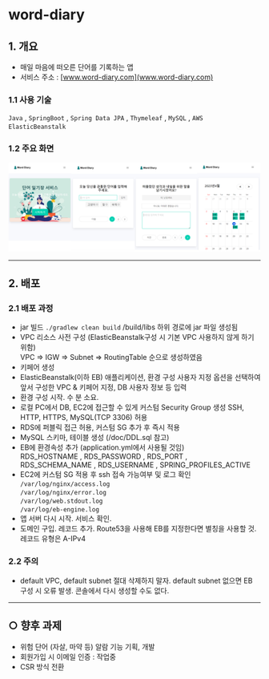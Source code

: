 # word-diary

## 1. 개요

- 매일 마음에 떠오른 단어를 기록하는 앱
- 서비스 주소 : [www.word-diary.com](www.word-diary.com)

### 1.1 사용 기술

`Java` , `SpringBoot` , `Spring Data JPA` , `Thymeleaf` ,  `MySQL` , `AWS ElasticBeanstalk`

### 1.2 주요 화면

![주요화면.png](./docs/img/주요화면2.png)

---

## 2. 배포

### 2.1 배포 과정

- jar 빌드 `./gradlew clean build` /build/libs 하위 경로에 jar 파일 생성됨
- VPC 리소스 사전 구성 (ElasticBeanstalk구성 시 기본 VPC 사용하지 않게 하기 위함)  
  VPC ⇒ IGW ⇒ Subnet ⇒ RoutingTable 순으로 생성하였음
- 키페어 생성
- ElasticBeanstalk(이하 EB) 애플리케이션, 환경 구성
  사용자 지정 옵션을 선택하여 앞서 구성한 VPC & 키페어 지정, DB 사용자 정보 등 입력
- 환경 구성 시작. 수 분 소요.
- 로컬 PC에서 DB, EC2에 접근할 수 있게 커스텀 Security Group 생성
  SSH, HTTP, HTTPS, MySQL(TCP 3306) 허용
- RDS에 퍼블릭 접근 허용, 커스텀 SG 추가 후 즉시 적용
- MySQL 스키마, 테이블 생성 (/doc/DDL.sql 참고)
- EB에 환경속성 추가 (application.yml에서 사용될 것임)  
  RDS_HOSTNAME , RDS_PASSWORD , RDS_PORT , RDS_SCHEMA_NAME , RDS_USERNAME , SPRING_PROFILES_ACTIVE
- EC2에 커스텀 SG 적용 후 ssh 접속 가능여부 및 로그 확인  
  `/var/log/nginx/access.log`  
  `/var/log/nginx/error.log`  
  `/var/log/web.stdout.log`  
  `/var/log/eb-engine.log` 
- 앱 서버 다시 시작. 서비스 확인.
- 도메인 구입. 레코드 추가. Route53을 사용해 EB를 지정한다면 별칭을 사용할 것. 레코드 유형은 A-IPv4

### 2.2 주의

- default VPC, default subnet 절대 삭제하지 말자. default subnet 없으면 EB 구성 시 오류 발생. 콘솔에서 다시 생성할 수도 없다.

---

## ○ 향후 과제
- 위험 단어 (자살, 마약 등) 알람 기능 기획, 개발
- 회원가입 시 이메일 인증 : 작업중
- CSR 방식 전환
